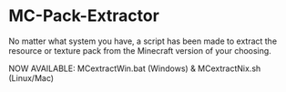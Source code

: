 # MC-Pack-Extractor
No matter what system you have, a script has been made to extract the resource or texture pack from the Minecraft version of your choosing.

NOW AVAILABLE: MCextractWin.bat (Windows) & MCextractNix.sh (Linux/Mac)
